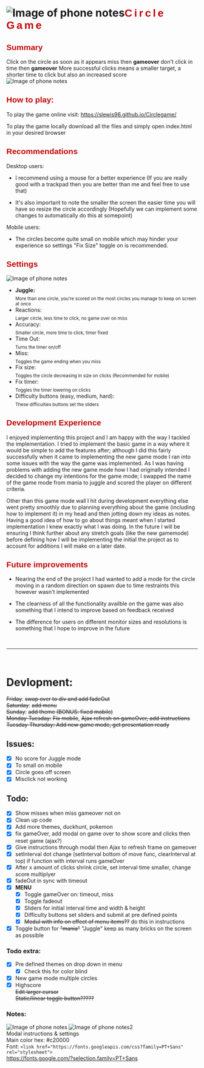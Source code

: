 # ![Image of phone notes](imgs/icon.ico)<span style="color:#c20000; letter-spacing: 5px;font-family: 'PT Sans', sans-serif;">Circle Game</span>
<span style="color:#c20000;font-family: 'PT Sans', sans-serif;">Summary</span>
---
Click on the circle as soon as it appears miss then **gameover** don't click in time then **gameover**
More successful clicks means a smaller target, a shorter time to click but also an increased score<br>
![Image of phone notes](Notes/gameSS0.png)

<span style="color:#c20000;font-family: 'PT Sans', sans-serif;">How to play:</span>
---
To play the game online visit: https://slewis96.github.io/Circlegame/

To play the game locally download all the files and simply open index.html in your desired browser

<span style="color:#c20000;font-family: 'PT Sans', sans-serif;">Recommendations</span>
---
Desktop users:  

* I recommend using a mouse for a better experience (If you are really good with a trackpad then you are better than me and feel free to use that)  

* It's also important to note the smaller the screen the easier time you will have so resize the circle accordingly (Hopefully we can implement some changes to automatically do this at somepoint)

Mobile users:

* The circles become quite small on mobile which may hinder your experience so settings "Fix Size" toggle on is recommended.

<span style="color:#c20000;font-family: 'PT Sans', sans-serif;">Settings</span>
---
![Image of phone notes](Notes/settingsSS.png)
<ul>
<li><b>Juggle: </b><br>
  <sub>More than one circle, you're scored on the most circles you manage to keep on screen at once</sub>
</li>
<li>Reactions: <br>
  <sub>Larger circle, less time to click, no game over on miss</sub>
</li>
<li>Accuracy: <br>
  <sub>Smaller circle, more time to click, timer fixed</sub>
</li>
<li>Time Out:<br>
  <sub>Turns the timer on/off</sub>
</li>
<li>Miss:<br>
  <sub>Toggles the game ending when you miss</sub>
</li>
<li>Fix size:<br>
  <sub>Toggles the circle decreasing in size on clicks (Recommended for mobile)</sub>
</li>
<li>Fix timer:<br>
  <sub>Toggles the timer lowering on clicks</sub>
</li>
<li>Difficulty buttons (easy, medium, hard):<br>
  <sub>These difficulties buttons set the sliders</sub>
</li>
</ul>

<span style="color:#c20000;font-family: 'PT Sans', sans-serif;">Development Experience</span>
---
I enjoyed implementing this project and I am happy with the way I tackled the implementation. I tried to implement the basic game in a way where it would be simple to add the features after; although I did this fairly successfully when it came to implementing the new game mode I ran into some issues with the way the game was implemented. As I was having problems with adding the new game mode how I had originally intended I decided to change my intentions for the game mode; I swapped the name of the game mode from mania to juggle and scored the player on different criteria.  

Other than this game mode wall I hit during development everything else went pretty smoothly due to planning everything about the game (including how to implement it) in my head and then jotting down my ideas as notes. Having a good idea of how to go about things meant when I started implementation I knew exactly what I was doing. In the future I will be ensuring I think further about any stretch goals (like the new gamemode) before defining how I will be implementing the initial the project as to account for additions I will make on a later date.

<span style="color:#c20000;font-family: 'PT Sans', sans-serif;">Future improvements</span>
---

* Nearing the end of the project I had wanted to add a mode for the circle moving in a random direction on spawn due to time restraints this however wasn't implemented

* The clearness of all the functionality availble on the game was also something that I intend to improve based on feedback received

* The difference for users on different monitor sizes and resolutions is something that I hope to improve in the future

<br>
<hr>
<br>

# Devlopment:

~~Friday~~: ~~swap over to div and add fadeOut~~<br>
~~Saturday~~: ~~add menu~~<br>
~~Sunday~~: ~~add theme (BONUS: fixed mobile)~~<br>
~~Monday-Tuesday:~~ ~~Fix mobile~~, ~~Ajax refresh on gameOver, add instructions~~<br>
~~Tuesday-Thursday: Add new game mode, get presentation ready~~

## Issues:
- [x] No score for Juggle mode
- [x] To small on mobile
- [x] Circle goes off screen
- [x] Misclick not working

## Todo:
- [x] Show misses when miss gameover not on
- [x] Clean up code
- [x] Add more themes, duckhunt, pokemon
- [x] fix gameOver, add modal on game over to show score and clicks then reset game (ajax?)
- [x] Give instructions through modal then Ajax to refresh frame on gameover
- [x] setInterval dot change (setInterval bottom of move func, clearInterval at top) if function with interval runs gameOver
- [x] After x amount of clicks shrink circle, set interval time smaller, change score multiplyer
- [x] fadeOut in sync with timeout
- [x] **MENU** <br>
    - [x] Toggle gameOver on: timeout, miss
    - [x] Toggle fadeout
    - [x] Sliders for initial interval time and width & height
    - [x] Difficulty buttons set sliders and submit at pre defined points
    - [x] ~~Modul with info on effect of menu items??~~ do this in instructions
- [x] Toggle button for ~~"mania"~~ "Juggle" keep as many bricks on the screen as possible
### Todo extra:
- [x] Pre defined themes on drop down in menu
    - [x] Check this for color blind
- [x] New game mode multiple circles
- [x] Highscore <br>
~~Edit larger cursor~~ <br>
~~Static/linear toggle button?????~~

### Notes:
![Image of phone notes](Notes/phonenotes.png)
![Image of phone notes2](Notes/phonenotes2.png)<br>
Modal instructions & settings <br>
Main color hex: #c20000 <br>
Font: ```<link href="https://fonts.googleapis.com/css?family=PT+Sans" rel="stylesheet">``` <br>
https://fonts.google.com/?selection.family=PT+Sans
